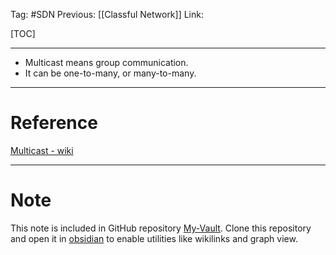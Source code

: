Tag: #SDN 
Previous: [[Classful Network]]
Link: 

[TOC]

---

- Multicast means group communication.
- It can be one-to-many, or many-to-many.

---

# Reference

[Multicast - wiki](https://en.wikipedia.org/wiki/Multicast)

---

# Note

This note is included in GitHub repository [My-Vault](https://github.com/LittleD3092/My-Vault.git). Clone this repository and open it in [obsidian](https://obsidian.md/) to enable utilities like wikilinks and graph view.